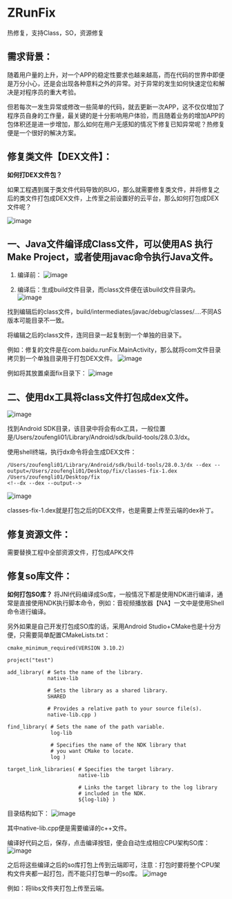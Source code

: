 # ZRunFix
热修复，支持Class，SO，资源修复

## 需求背景：
随着用户量的上升，对一个APP的稳定性要求也越来越高，而在代码的世界中即便是万分小心，还是会出现各种意料之外的异常。对于异常的发生如何快速定位和解决是对程序员的重大考验。

但若每次一发生异常或修改一些简单的代码，就去更新一次APP，这不仅仅增加了程序员自身的工作量，最关键的是十分影响用户体验，而且随着业务的增加APP的包体积还是进一步增加，那么如何在用户无感知的情况下修复已知异常呢？热修复便是一个很好的解决方案。

## 修复类文件【DEX文件】：

**如何打DEX文件包？**

如果工程遇到属于类文件代码导致的BUG，那么就需要修复类文件，并将修复之后的类文件打包成DEX文件，上传至之前设置好的云平台，那么如何打包成DEX文件呢？

![image](https://user-images.githubusercontent.com/27541306/163747829-e6adc2fe-250b-466f-98e9-69ca44b4e2d5.png)

## 一、Java文件编译成Class文件，可以使用AS 执行 Make Project，或者使用javac命令执行Java文件。
1. 编译前：
![image](https://user-images.githubusercontent.com/27541306/163748020-9536846c-d35f-42f2-9fac-a29ce04d8c4f.png)

2. 编译后：生成build文件目录，而class文件便在该build文件目录内。
![image](https://user-images.githubusercontent.com/27541306/163748060-1faca24d-e42b-4252-836c-8acf2c7bd8a2.png)

找到编辑后的class文件，build/intermediates/javac/debug/classes/....不同AS版本可能目录不一致。

将编辑之后的class文件，连同目录一起复制到一个单独的目录下。

例如：修复的文件是在com.baidu.runFix.MainActivity，那么就将com文件目录拷贝到一个单独目录用于打包DEX文件。
![image](https://user-images.githubusercontent.com/27541306/163748102-49896957-aab6-44d8-8252-46405279e08d.png)

例如将其放置桌面fix目录下：
![image](https://user-images.githubusercontent.com/27541306/163748136-30a05007-aec7-4940-9cb8-a49b5403489c.png)

## 二、使用dx工具将class文件打包成dex文件。
![image](https://user-images.githubusercontent.com/27541306/163748192-8e61c7a9-f032-4def-806e-97ad8409a785.png)

找到Android SDK目录，该目录中将会有dx工具，一般位置是/Users/zoufengli01/Library/Android/sdk/build-tools/28.0.3/dx。

使用shell终端，执行dx命令将会生成DEX文件：
```
/Users/zoufengli01/Library/Android/sdk/build-tools/28.0.3/dx --dex --output=/Users/zoufengli01/Desktop/fix/classes-fix-1.dex /Users/zoufengli01/Desktop/fix
<!--dx --dex --output-->
```
![image](https://user-images.githubusercontent.com/27541306/163748268-2c22d2fc-c5aa-423b-afa4-25e51fb616bc.png)

classes-fix-1.dex就是打包之后的DEX文件，也是需要上传至云端的dex补丁。


## 修复资源文件：
需要替换工程中全部资源文件，打包成APK文件


## 修复so库文件：

**如何打包SO库？**
将JNI代码编译成So库，一般情况下都是使用NDK进行编译，通常是直接使用NDK执行脚本命令，例如：音视频播放器【NA】一文中是使用Shell命令进行编译。

另外如果是自己开发打包成SO库的话，采用Android Studio+CMake也是十分方便，只需要简单配置CMakeLists.txt：
```
cmake_minimum_required(VERSION 3.10.2)

project("test")

add_library( # Sets the name of the library.
             native-lib

             # Sets the library as a shared library.
             SHARED

             # Provides a relative path to your source file(s).
             native-lib.cpp )

find_library( # Sets the name of the path variable.
              log-lib

              # Specifies the name of the NDK library that
              # you want CMake to locate.
              log )

target_link_libraries( # Specifies the target library.
                       native-lib

                       # Links the target library to the log library
                       # included in the NDK.
                       ${log-lib} )
```

目录结构如下：
![image](https://user-images.githubusercontent.com/27541306/163748396-413ea034-6359-490c-b104-e93024d42d3a.png)

其中native-lib.cpp便是需要编译的c++文件。

编译好代码之后，保存，点击编译按钮，便会自动生成相应CPU架构SO库：
![image](https://user-images.githubusercontent.com/27541306/163748424-af41c343-5133-4e47-89cc-8f37053690a8.png)

之后将这些编译之后的so库打包上传到云端即可，注意：打包时要将整个CPU架构文件夹都一起打包，而不能只打包单一的so库。
![image](https://user-images.githubusercontent.com/27541306/163748448-fb9f5d8e-c146-4314-a71e-6b33b728fe9e.png)

例如：将libs文件夹打包上传至云端。
